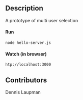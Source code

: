 ## Description

A prototype of multi user selection


#### Run
>
```
node hello-server.js
```

#### Watch (in browser)
>
```
htp://localhost:3000
```

## Contributors

Dennis Laupman

